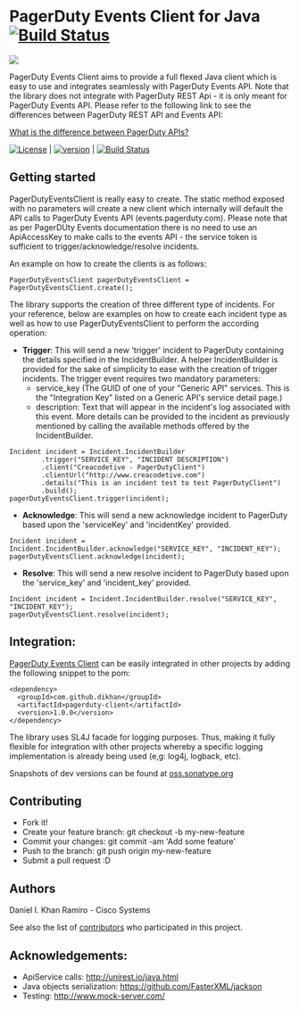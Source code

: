 # PagerDuty Events Client for Java [![Build Status][travis-image]][travis-url]

![][pagerduty-client-logo]

PagerDuty Events Client aims to provide a full flexed Java client which is easy to use and integrates seamlessly
with PagerDuty Events API. Note that the library does not integrate with PagerDuty REST Api - it is only meant
for PagerDuty Events API. Please refer to the following link to see the differences between PagerDuty REST API and
Events API:

[What is the difference between PagerDuty APIs?](https://support.pagerduty.com/hc/en-us/articles/214794907-What-is-the-difference-between-PagerDuty-APIs-)

[![License][license-image]][license-url]  |
[![version][maven-version]][maven-url]    |
[![Build Status][travis-image]][travis-url]

## Getting started

PagerDutyEventsClient is really easy to create. The static method exposed with no parameters will create a new client
which internally will default the API calls to PagerDuty Events API (events.pagerduty.com). Please note that as per
PagerDUty Events documentation there is no need to use an ApiAccessKey to make calls to the events API - the service
token is sufficient to trigger/acknowledge/resolve incidents.

An example on how to create the clients is as follows:

```
PagerDutyEventsClient pagerDutyEventsClient = PagerDutyEventsClient.create();
```

The library supports the creation of three different type of incidents. For your reference, below are examples
on how to create each incident type as well as how to use PagerDutyEventsClient to perform the according operation:

- **Trigger**: This will send a new 'trigger' incident to PagerDuty containing the details specified in the IncidentBuilder.
A helper IncidentBuilder is provided for the sake of simplicity to ease with the creation of trigger incidents. The
trigger event requires two mandatory parameters:
  - service_key (The GUID of one of your "Generic API" services. This is the "Integration Key" listed on a Generic
    API's service detail page.)
  - description: Text that will appear in the incident's log associated with this event.
More details can be provided to the incident as previously mentioned by calling the available methods offered by the
IncidentBuilder.
```
Incident incident = Incident.IncidentBuilder
        .trigger("SERVICE_KEY", "INCIDENT DESCRIPTION")
        .client("Creacodetive - PagerDutyClient")
        .clientUrl("http://www.creacodetive.com")
        .details("This is an incident test to test PagerDutyClient")
        .build();
pagerDutyEventsClient.trigger(incident);
```

- **Acknowledge**: This will send a new acknowledge incident to PagerDuty based upon the 'serviceKey' and 'incidentKey'
provided.
```
Incident incident = Incident.IncidentBuilder.acknowledge("SERVICE_KEY", "INCIDENT_KEY");
pagerDutyEventsClient.acknowledge(incident);
```

- **Resolve**: This will send a new resolve incident to PagerDuty based upon the 'service_key' and 'incident_key' provided.
```
Incident incident = Incident.IncidentBuilder.resolve("SERVICE_KEY", "INCIDENT_KEY");
pagerDutyEventsClient.resolve(incident);
```

## Integration:

[PagerDuty Events Client](http://search.maven.org/#search|ga|1|dikhan) can be easily integrated in other projects by
adding the following snippet to the pom:

```
<dependency>
  <groupId>com.github.dikhan</groupId>
  <artifactId>pagerduty-client</artifactId>
  <version>1.0.0</version>
</dependency>
```

The library uses SL4J facade for logging purposes. Thus, making it fully flexible for integration with other
projects whereby a specific logging implementation is already being used (e,g: log4j, logback, etc).

Snapshots of dev versions can be found at [oss.sonatype.org](https://oss.sonatype.org/content/repositories/snapshots/com/github/dikhan/pagerduty-client/)

## Contributing

- Fork it!
- Create your feature branch: git checkout -b my-new-feature
- Commit your changes: git commit -am 'Add some feature'
- Push to the branch: git push origin my-new-feature
- Submit a pull request :D

## Authors

Daniel I. Khan Ramiro - Cisco Systems

See also the list of [contributors](https://github.com/dikhan/pagerduty-client/graphs/contributors) who participated in this project.

## Acknowledgements:

- ApiService calls: http://unirest.io/java.html
- Java objects serialization: https://github.com/FasterXML/jackson
- Testing: http://www.mock-server.com/


[pagerduty-client-logo]: https://d17oy1vhnax1f7.cloudfront.net/items/0Q3Q3m1W0F230F2l1P1P/PagerDuty_icon_512x512.png?v=f4f9fdf0


[license-url]: https://github.com/dikhan/pagerduty-client/blob/master/LICENSE
[license-image]: https://img.shields.io/badge/license-MIT-blue.svg?style=flat

[travis-url]: https://travis-ci.org/dikhan/pagerduty-client
[travis-image]: https://travis-ci.org/dikhan/pagerduty-client.svg?branch=master

[maven-url]: http://search.maven.org/#search%7Cga%7C1%7Ca%3A%22pagerduty-client%22
[maven-version]: https://img.shields.io/maven-central/v/com.github.dikhan/pagerduty-client.svg?style=flat


